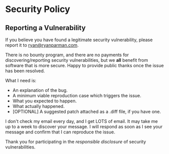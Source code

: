 # Security Policy

<!--
## Supported Versions

Use this section to tell people about which versions of your project are
currently being supported with security updates.

| Version | Supported          |
| ------- | ------------------ |
| 5.1.x   | :white_check_mark: |
| 5.0.x   | :x:                |
| 4.0.x   | :white_check_mark: |
| < 4.0   | :x:                |
-->

## Reporting a Vulnerability

If you believe you have found a legitimate security vulnerability, please report it to <ryan@ryanparman.com>.

There is no bounty program, and there are no payments for discovering/reporting security vulnerabilities, but we **all** benefit from software that is more secure. Happy to provide public thanks once the issue has been resolved.

What I need is:

* An explanation of the bug.
* A minimum viable reproduction case which triggers the issue.
* What you expected to happen.
* What actually happened.
* [OPTIONAL] A suggested patch attached as a .diff file, if you have one.

I don't check my email every day, and I get LOTS of email. It may take me up to a week to discover your message. I will respond as soon as I see your message and confirm that I can reproduce the issue.

Thank you for participating in the _responsible disclosure_ of security vulnerabilities.
